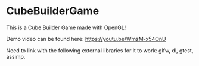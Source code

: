 # CubeBuilderGame
This is a Cube Builder Game made with OpenGL! 

Demo video can be found here:
https://youtu.be/WmzM-x54OnU

Need to link with the following external libraries for it to work: glfw, dl, gtest, assimp.

